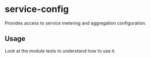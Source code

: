 service-config
===

Provides access to service metering and aggregation configuration.

Usage
---

Look at the module tests to understand how to use it.

